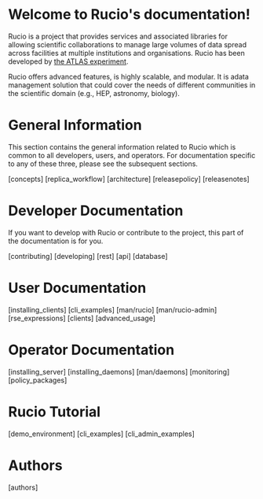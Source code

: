 Welcome to Rucio's documentation!
=================================

Rucio is a project that provides services and associated libraries for allowing scientific collaborations to manage large volumes of data spread across facilities at multiple institutions and organisations. Rucio has been developed by [the ATLAS experiment](https://atlas.cern/).

Rucio offers advanced features, is highly scalable, and modular. It is adata management solution that could cover the needs of different communities in the scientific domain (e.g., HEP, astronomy, biology).

General Information
===================

This section contains the general information related to Rucio which is
common to all developers, users, and operators. For documentation
specific to any of these three, please see the subsequent sections.

[concepts]
[replica_workflow]
[architecture]
[releasepolicy]
[releasenotes]

Developer Documentation
=======================

If you want to develop with Rucio or contribute to the project, this part of the documentation is for you.

[contributing]
[developing]
[rest]
[api]
[database]

User Documentation
==================

[installing_clients]
[cli_examples]
[man/rucio]
[man/rucio-admin]
[rse_expressions]
[clients]
[advanced_usage]

Operator Documentation
======================

[installing_server]
[installing_daemons]
[man/daemons]
[monitoring]
[policy_packages]

Rucio Tutorial
==============

[demo_environment]
[cli_examples]
[cli_admin_examples]

Authors
=======

[authors]
